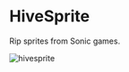 # HiveSprite
Rip sprites from Sonic games.

![hivesprite](https://user-images.githubusercontent.com/66194501/133854979-fb822eee-46a8-4abf-ac32-ea3c11c500d7.png)
